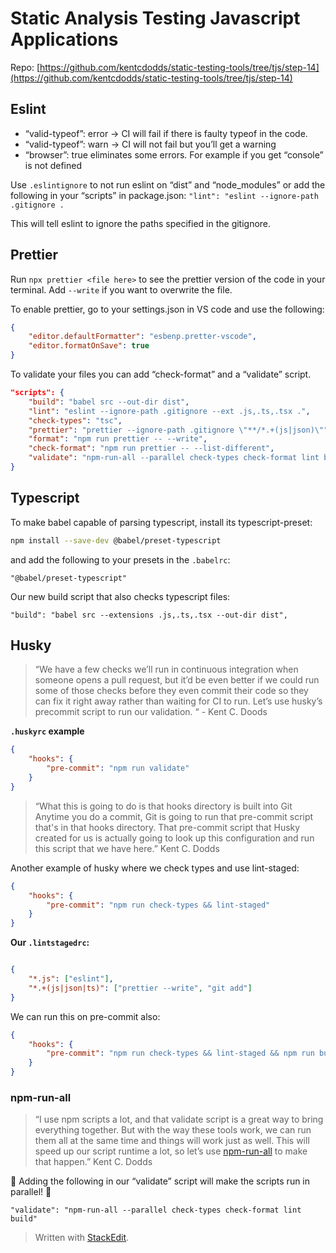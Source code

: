 # Static Analysis Testing Javascript Applications

Repo:
[https://github.com/kentcdodds/static-testing-tools/tree/tjs/step-14](https://github.com/kentcdodds/static-testing-tools/tree/tjs/step-14)

## Eslint
- “valid-typeof”: error -> CI will fail if there is faulty typeof in the code.
- “valid-typeof”: warn -> CI will not fail but you’ll get a warning
- “browser”: true eliminates some errors. For example if you get “console” is not defined

Use `.eslintignore` to not run eslint on “dist” and “node_modules” or add the following in your “scripts” in package.json:
`"lint": "eslint --ignore-path .gitignore .`

This will tell eslint to ignore the paths specified in the gitignore.

## Prettier
Run `npx prettier <file here>` to see the prettier version of the code in your terminal. Add `--write` if you want to overwrite the file.

To enable prettier, go to your settings.json in VS code and use the following:

```json
{
	"editor.defaultFormatter": "esbenp.pretter-vscode",
	"editor.formatOnSave": true
}
```

To validate your files you can add “check-format” and a “validate” script.

```json
"scripts": {
	"build": "babel src --out-dir dist",
	"lint": "eslint --ignore-path .gitignore --ext .js,.ts,.tsx .",
	"check-types": "tsc",
	"prettier": "prettier --ignore-path .gitignore \"**/*.+(js|json)\"",
	"format": "npm run prettier -- --write",
	"check-format": "npm run prettier -- --list-different",
	"validate": "npm-run-all --parallel check-types check-format lint build"
}
```

## Typescript

To make babel capable of parsing typescript, install its typescript-preset:

```bash
npm install --save-dev @babel/preset-typescript
```

and add the following to your presets in the `.babelrc`:

`"@babel/preset-typescript"`

Our new build script that also checks typescript files:

`"build": "babel src --extensions .js,.ts,.tsx --out-dir dist",`

## Husky

> “We have a few checks we’ll run in continuous integration when someone opens a pull request, but it’d be even better if we could run some of those checks before they even commit their code so they can fix it right away rather than waiting for CI to run. Let’s use husky’s precommit script to run our validation. “ - Kent C. Doods

**`.huskyrc` example**
```json
{
	"hooks": {
		"pre-commit": "npm run validate"
	}
}
```

> “What this is going to do is that hooks directory is built into Git Anytime you do a commit, Git is going to run that pre-commit script that's in that hooks directory. That pre-commit script that Husky created for us is actually going to look up this configuration and run this script that we have here.” Kent C. Dodds

Another example of husky where we check types and use lint-staged:

```json
{
	"hooks": {
		"pre-commit": "npm run check-types && lint-staged"
	}
}
```

**Our `.lintstagedrc`:**

```json

{
	"*.js": ["eslint"],
	"*.+(js|json|ts)": ["prettier --write", "git add"]
}
```

We can run this on pre-commit also:

```json
{
	"hooks": {
		"pre-commit": "npm run check-types && lint-staged && npm run build"
	}
}
```

### npm-run-all

> “I use npm scripts a lot, and that validate script is a great way to bring everything together. But with the way these tools work, we can run them all at the same time and things will work just as well. This will speed up our script runtime a lot, so let’s use [npm-run-all](https://npm.im/npm-run-all) to make that happen.” Kent C. Dodds

🎉 Adding the following in our “validate” script will make the scripts run in parallel! 🎉

`"validate": "npm-run-all --parallel check-types check-format lint build"`

> Written with [StackEdit](https://stackedit.io/).
<!--stackedit_data:
eyJoaXN0b3J5IjpbNTI4Nzg4Mzg0XX0=
-->